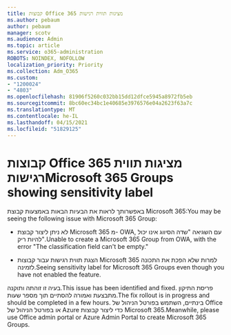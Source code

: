 ```yaml
---
title: קבוצות Office 365 מציגות תווית רגישות
ms.author: pebaum
author: pebaum
manager: scotv
ms.audience: Admin
ms.topic: article
ms.service: o365-administration
ROBOTS: NOINDEX, NOFOLLOW
localization_priority: Priority
ms.collection: Adm_O365
ms.custom:
- "1200024"
- "4803"
ms.openlocfilehash: 81906f5260c032bb15dd12dfce5945a8972fb5eb
ms.sourcegitcommit: 8bc60ec34bc1e40685e3976576e04a2623f63a7c
ms.translationtype: MT
ms.contentlocale: he-IL
ms.lasthandoff: 04/15/2021
ms.locfileid: "51829125"
---
```

# <a name="microsoft-365-groups-showing-sensitivity-label"></a><span data-ttu-id="2be6d-102">קבוצות Office 365 מציגות תווית רגישות</span><span class="sxs-lookup"><span data-stu-id="2be6d-102">Microsoft 365 Groups showing sensitivity label</span></span>

<span data-ttu-id="2be6d-103">באפשרותך לראות את הבעיות הבאות באמצעות קבוצת Microsoft 365:</span><span class="sxs-lookup"><span data-stu-id="2be6d-103">You may be seeing the following issue with Microsoft 365 Group:</span></span>

- <span data-ttu-id="2be6d-104">לא ניתן ליצור קבוצת Microsoft 365 מ- OWA, עם השגיאה "שדה הסיווג אינו יכול להיות ריק".</span><span class="sxs-lookup"><span data-stu-id="2be6d-104">Unable to create a Microsoft 365 Group from OWA, with the error "The classification field can't be empty."</span></span>

- <span data-ttu-id="2be6d-105">הצגת תווית רגישות עבור קבוצות Microsoft 365 למרות שלא הפכת את התכונה לזמינה.</span><span class="sxs-lookup"><span data-stu-id="2be6d-105">Seeing sensitivity label for Microsoft 365 Groups even though you have not enabled the feature.</span></span>

<span data-ttu-id="2be6d-106">בעיה זו זוהתה ותוקנה.</span><span class="sxs-lookup"><span data-stu-id="2be6d-106">This issue has been identified and fixed.</span></span> <span data-ttu-id="2be6d-107">פריסת התיקון מתבצעת ואמורה להסתיים תוך מספר שעות.</span><span class="sxs-lookup"><span data-stu-id="2be6d-107">The fix rollout is in progress and should be completed in a few hours.</span></span> <span data-ttu-id="2be6d-108">בינתיים, השתמש בפורטל הניהול של Office או בפורטל הניהול של Azure כדי ליצור קבוצות Microsoft 365.</span><span class="sxs-lookup"><span data-stu-id="2be6d-108">Meanwhile, please use Office admin portal or Azure Admin Portal to create Microsoft 365 Groups.</span></span>  
